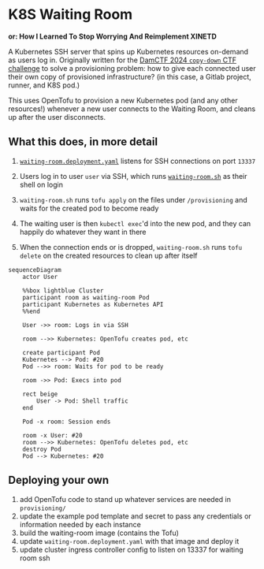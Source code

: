 # K8S Waiting Room

**or: How I Learned To Stop Worrying And Reimplement XINETD**

A Kubernetes SSH server that spins up Kubernetes resources on-demand as users
log in. Originally written for the [DamCTF 2024 `copy-down` CTF
challenge](https://gitlab.com/osusec/damctf-2024-challenges/-/tree/main/misc/copy-down?ref_type=heads)
to solve a provisioning problem: how to give each connected user their own copy
of provisioned infrastructure? (in this case, a Gitlab project, runner, and K8S
pod.)

This uses OpenTofu to provision a new Kubernetes pod (and any other resources!)
whenever a new user connects to the Waiting Room, and cleans up after the user
disconnects.

## What this does, in more detail

1. [`waiting-room.deployment.yaml`](./waiting-room.deployment.yaml) listens for
SSH connections on port `13337`

2. Users log in to user `user` via SSH, which runs
[`waiting-room.sh`](./container/waiting-room.sh) as their shell on login

3. `waiting-room.sh` runs `tofu apply` on the files under `/provisioning` and
   waits for the created pod to become ready

4. The waiting user is then `kubectl exec`'d into the new pod, and they can
happily do whatever they want in there

5. When the connection ends or is dropped, `waiting-room.sh` runs `tofu delete`
   on the created resources to clean up after itself

```mermaid
sequenceDiagram
    actor User

    %%box lightblue Cluster
    participant room as waiting-room Pod
    participant Kubernetes as Kubernetes API
    %%end

    User ->> room: Logs in via SSH

    room -->> Kubernetes: OpenTofu creates pod, etc

    create participant Pod
    Kubernetes --> Pod: #20
    Pod -->> room: Waits for pod to be ready

    room ->> Pod: Execs into pod

    rect beige
        User -> Pod: Shell traffic
    end

    Pod -x room: Session ends

    room -x User: #20
    room -->> Kubernetes: OpenTofu deletes pod, etc
    destroy Pod
    Pod --> Kubernetes: #20
```

## Deploying your own

<!-- TODO! flesh this out into proper instructions -->

1. add OpenTofu code to stand up whatever services are needed in `provisioning/`
2. update the example pod template and secret to pass any credentials or information needed by each instance
3. build the waiting-room image (contains the Tofu)
4. update `waiting-room.deployment.yaml` with that image and deploy it
5. update cluster ingress controller config to listen on 13337 for waiting room ssh
